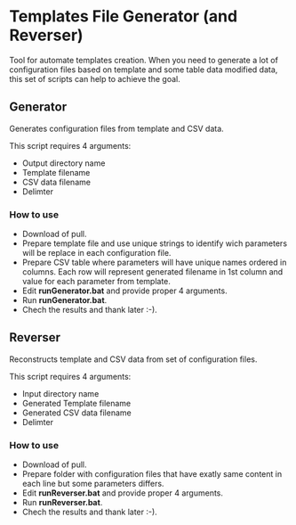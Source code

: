 # Templates File Generator (and Reverser)
Tool for automate templates creation.
When you need to generate a lot of configuration files based on template and some table data modified data, this set of scripts can help to achieve the goal.

## Generator
Generates configuration files from template and CSV data.

This script requires 4 arguments:
* Output directory name
* Template filename
* CSV data filename
* Delimter

### How to use
* Download of pull.
* Prepare template file and use unique strings to identify wich parameters will be replace in each configuration file.
* Prepare CSV table where parameters will have unique names ordered in columns. Each row will represent generated filename in 1st column and value for each parameter from template.
* Edit **runGenerator.bat** and provide proper 4 arguments.
* Run **runGenerator.bat**.
* Chech the results and thank later :-). 

## Reverser
Reconstructs template and CSV data from set of configuration files.

This script requires 4 arguments:
* Input directory name
* Generated Template filename
* Generated CSV data filename
* Delimter

### How to use
* Download of pull.
* Prepare folder with configuration files that have exatly same content in each line but some parameters differs.
* Edit **runReverser.bat** and provide proper 4 arguments.
* Run **runReverser.bat**.
* Chech the results and thank later :-).

